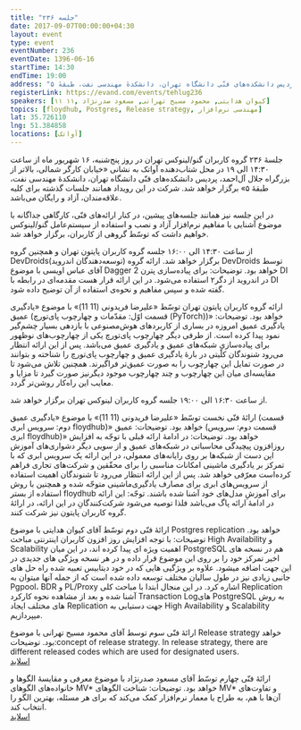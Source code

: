 ```yaml
---
title: "جلسه ۲۳۶"
date: 2017-09-07T00:00:00+04:30
layout: event
type: event
eventNumber: 236
eventDate: 1396-06-16
startTime: 14:30
endTime: 19:00
address: "خیابان کارگر شمالی، بالاتر از بزرگراه جلال آل‌احمد، پردیس دانشکده‌های فنّی دانشگاه تهران، دانشکدهٔ مهندسی نفت، طبقهٔ ۵"
registerLink: https://evand.com/events/tehlug236
speakers: [۱۱ ۱۱, کیوان هدایتی, محمود مسیح تهرانی, مسعود صدرنژاد]
topics: [floydhub, Postgres, Release strategy, مهندسی نرم‌افزار]
lat: 35.726110
lng: 51.384858
locations: [آواتک]
---
```

جلسهٔ ۲۳۶ گروه کاربران گنو/لینوکس تهران در روز پنج‌شنبه، ۱۶ شهریور ماه از ساعت ۱۴:۳۰ الی ۱۹ در محل شتاب‌دهنده آواتک به نشانی «خیابان کارگر شمالی، بالاتر از بزرگراه جلال آل‌احمد، پردیس دانشکده‌های فنّی دانشگاه تهران، دانشکدهٔ مهندسی نفت، طبقهٔ ۵» برگزار خواهد شد. شرکت در این رویداد همانند جلسات گذشته برای کلیه علاقه‌مندان، آزاد و رایگان می‌باشد.

در این جلسه نیز همانند جلسه‌‌های پیشین، در کنار ارائه‌های فنّی، کارگاهی جداگانه با موضوع آشنایی با مفاهیم نرم‌افزار آزاد و نصب و استفاده از سیستم‌عامل گنو/لینوکس خواهیم داشت که توسّط گروهی از کاربران، برگزار خواهد شد.

از ساعت ۱۴:۳۰ الی ۱۶:۰۰ جلسه گروه کاربران پایتون تهران و همچنین گروه DevDroids(توسعه‌دهندگان اندروید) برگزار خواهد شد.
ارائه گروه DevDroids توسط آقای عباس اویسی با موضوع Dagger 2 خواهد بود.
توضیحات: برای پیاده‌سازی پترن DI در اندروید از دگر۲ استفاده می‌شود. در این ارائه قرار هست مقدمه‌ای در رابطه با DI گفته شده و سپس مفاهیم و نحوه‌ی استفاده از آن توضیح داده شود.

ارائه گروه کاربران پایتون تهران توسّط «علیرضا فریدونی (11 11)» با موضوع «یادگیری عمیق (قسمت اوّل: مقدّمات و چهارچوب پای‌تورچ (PyTorch))» خواهد بود.
توضیحات: یادگیری عمیق امروزه در بساری از کاربردهای هوش‌مصنوعی با بازدهی بسیار چشم‌گیر نمود پیدا کرده است. از طرفی دیگر چهارچوب پای‌تورچ یکی از چهارچوب‌های نوظهور برای پیاده‌سازی شبکه‌های عمیق و یادگیری عمیق می‌باشد. پس از این ارائه انتظار می‌رود شنوندگان کلّیتی در بارهٔ یادگیری عمیق و چهارچوب پای‌تورچ را شناخته و بتوانند در صورت تمایل این چهارچوب را به صورت عمیق‌تر فراگیرند. همچنین تلاش می‌شود تا مقایسه‌ای میان این چهارچوب و چند چهارچوب موجود دیگرنیز صورت گیرد تا مزایا و معایب این راه‌کار روشن‌تر گردد.

از ساعت ۱۶:۳۰ الی ۱۹:۰۰ جلسه گروه کاربران لینوکس تهران برگزار خواهد شد.

ارائهٔ فنّی نخست توسّط «علیرضا فریدونی (11 11)» با موضوع «یادگیری عمیق (قسمت دوم: سرویس ابری floydhub)» خواهد بود.
توضیحات: عمیق (قسمت دوم: سرویس ابری floydhub)» خواهد بود. توضیحات: در ادامهٔ ارائه قبلی با توجّه به افزایش روزافزون پیچیدگی محاسباتی در شبکه‌های عمیق و از سویی دیگر دشواری‌های آموزش این دست از شبکه‌ها بر روی رایانه‌های معمولی، در این ارائه یک سرویس ابری که با تمرکز بر یادگیری ماشینی امکانات مناسبی را برای محقّقین و شرکت‌های تجاری فراهم کرده‌است معرّفی خواهد شد. پس از این ارائه انتظار می‌رود تا شنوندگان اهمیت استفاده از سرویس‌های ابری برای مصارف یادگیری‌ماشینی متوجّه شده و همچنین با روش استفاده از بستر floydhub برای آموزشِ مدل‌های خود آشنا شده باشند. توجّه: این ارائه در ادامهٔ ارائه پاگ می‌باشد فلذا توصیه می‌شود شرکت‌کنندگانِ در این ارائه، در ارائهٔ گروه کاربران پایتون نیز شرکت کنند.

ارائهٔ فنّی دوم توسّط آقای کیوان هدایتی با موضوع Postgres replication خواهد بود.
توضیحات: با توجه افزایش روز افزون کاربران اینترنتی مباحث High Availability و Scalability اهمیت ویژه ای پیدا کرده اند، در این میان PostgreSQL هم در نسخه های اخیر تمرکز خود را بر روی این موضوع قرار داده و در هر نسخه ویژگی های جدیدی در این جهت اضافه میشود. علاوه بر ویژگیی هایی که در خود دیتابیس تعبیه شده راه حل های جانبی زیادی نیز در طول سالیان مختلف توسعه داده شده است که از جمله آنها میتوان به Pgpool، ‌BDR و PL/Proxy اشاره کرد. در این منجال ابتدا با مباحث کلی Replication آشنا شده و بعد از مشاهده نحوه کارکرد Transaction Logهای PostgreSQL به روش های مختلف ایجاد Replication جهت دستیابی به High Availability و Scalability میپردازیم.

ارائهٔ فنّی سوم توسط آقای محمود مسیح تهرانی با موضوع Release strategy خواهد بود.
توضیحات:concept of release strategy. In release strategy, there are different released codes which are used for designated users.  
[اسلاید](https://tehlug.org/presentations/96_06_16_release_strategy.odp)

ارائهٔ فنّی چهارم توسّط آقای مسعود صدرنژاد با موضوع معرفی و مقایسهٔ الگوها و خانواده‌های الگوهای MV*‎ خواهد بود.
توضیحات: شناخت الگوهای MV*‎ و تفاوت‌های آن‌ها با هم، به طراح یا معمار نرم‌افزار کمک می‌کند که برای هر مسئله، بهترین الگو را انتخاب کند.  
[اسلاید](http://sadrnezhaad.ir/smm/_media/en/courseware/tehlug/sessions/170907/slides/mv-star-patterns.html)